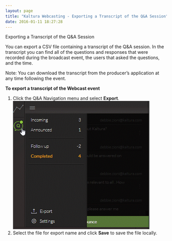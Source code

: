 ```yaml
---
layout: page
title: "Kaltura Webcasting - Exporting a Transcript of the Q&A Session"
date: 2016-01-11 18:27:28
---
```


<p class="mce-heading-2">
    Exporting a Transcript of the Q&A Session
  </p>
  
  <p>
    You can export a CSV file containing a transcript of the Q&A session. In the transcript you can find all of the questions and responses that were recorded during the broadcast event, the users that asked the questions, and the time.
  </p>
  
  <p class="mce-note-graphic">
    Note: You can download the transcript from the producer’s application at any time following the event. 
  </p>
  
  <p class="mce-procedure">
    <span style="font-weight: bold; line-height: 16px; background-color: initial;">To export a transcript of the Webcast event</span>
  </p>
  
  <ol>
    <li>
      Click the Q&A Navigation menu and select <strong>Export</strong>.<br /><img src="../../assets/2926.img">
    </li>
    <li>
      Select the file for export name and click <strong>Save</strong> to save the file locally.
    </li>
  </ol>
